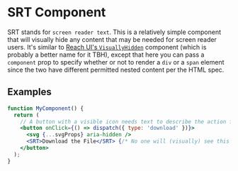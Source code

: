 # SRT Component

SRT stands for `screen reader text`. This is a relatively simple component that will visually hide any content that may be needed for screen reader users. It's similar to [Reach UI's `VisuallyHidden`](https://github.com/reach/reach-ui/blob/master/packages/visually-hidden/src/index.js) component (which is probably a better name for it TBH), except that here you can pass a `component` prop to specify whether or not to render a `div` or a `span` element since the two have different permitted nested content per the HTML spec.

## Examples

```jsx
function MyComponent() {
  return (
    // A button with a visible icon needs text to describe the action for screen readers
    <button onClick={() => dispatch({ type: 'download' })}>
      <svg {...svgProps} aria-hidden />
      <SRT>Download the File</SRT> {/* No one will (visually) see this text! */}
    </button>
  );
}
```
